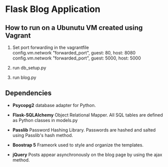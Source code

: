 # Flask Blog Application
## How to run on a Ubunutu VM created using Vagrant 
1. Set port forwarding in the vagrantfile <br>
   config.vm.network "forwarded_port", guest: 80, host: 8080   
   config.vm.network "forwarded_port", guest: 5000, host: 5000

2. run db_setup.py
  
3. run blog.py


## Dependencies
- **Psycopg2**
database adapter for Python. 

- **Flask-SQLAlchemy**
Object Relational Mapper. All SQL tables are defined as Python classes in models.py

- **Passlib**
Password Hashing Library. Passwords are hashed and salted using Passlib's hash method.

- **Boostrap 5**
Frameork used to style and organize the templates.

- **jQuery**
Posts appear asynchronously on the blog page by using the ajax method.  
